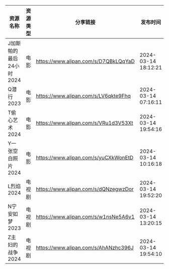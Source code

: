 | 资源名称            | 资源类型 | 分享链接                                 | 发布时间                |
| --------------- | ---- | ------------------------------------ | ------------------- |
| J加斯帕的最后24小时2024 | 电影   | https://www.alipan.com/s/D7QBkLQqYaD | 2024-03-14 18:12:21 |
| Q潜行2023         | 电影   | https://www.alipan.com/s/LV6qkte9Fhq | 2024-03-14 07:16:11 |
| T偷心艺术2024       | 电影   | https://www.alipan.com/s/VRu1d3V53Xt | 2024-03-14 19:54:16 |
| Y一张空白照片2024     | 电影   | https://www.alipan.com/s/yuCXkWonEtD | 2024-03-14 10:16:18 |
| L烈焰2024         | 电视剧  | https://www.alipan.com/s/dQNzegwzDor | 2024-03-14 19:52:20 |
| N宁安如梦2023       | 电视剧  | https://www.alipan.com/s/w1nsNe5A6v1 | 2024-03-14 13:20:15 |
| Z主妇的战争2024      | 电视剧  | https://www.alipan.com/s/AhANzhc396J | 2024-03-14 19:54:10 |
